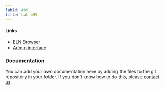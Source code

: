 ```yaml
---
labId: 499
title: Lab 499
---
```


#### Links

- [ELN Browser](https://openbis-empa-lab499.ethz.ch/)
- [Admin interface](https://openbis-empa-lab499.ethz.ch/openbis/webapp/openbis-ng-ui)

### Documentation

You can add your own documentation here by adding the files to the git repository in your folder.
If you don't know how to do this, please [contact us](/documentation/openbis/getting-started/support/).
